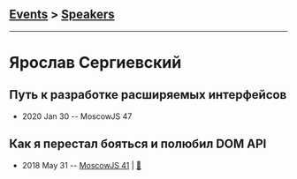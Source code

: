## [Events](../README.md) > [Speakers](../speakers.md)
---

# Ярослав Сергиевский

## Путь к разработке расширяемых интерфейсов
- 2020 Jan 30 -- MoscowJS 47    
## Как я перестал бояться и полюбил DOM API
- 2018 May 31 -- [MoscowJS 41](https://youtu.be/9S8OeCkcUSM)  | [:notebook:](https://cloud.mail.ru/public/GDdx/LoJmFeZto)  
